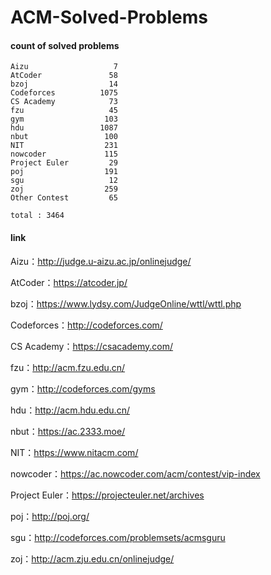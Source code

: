 ﻿# ACM-Solved-Problems

#### count of solved problems
	Aizu                   7
	AtCoder               58
	bzoj                  14
	Codeforces          1075
	CS Academy            73
	fzu                   45
	gym                  103
	hdu                 1087
	nbut                 100
	NIT                  231
	nowcoder             115
	Project Euler         29
	poj                  191
	sgu                   12
	zoj                  259
	Other Contest         65

`total : 3464`


#### link

Aizu：http://judge.u-aizu.ac.jp/onlinejudge/

AtCoder：https://atcoder.jp/

bzoj：https://www.lydsy.com/JudgeOnline/wttl/wttl.php

Codeforces：http://codeforces.com/

CS Academy：https://csacademy.com/

fzu：http://acm.fzu.edu.cn/

gym：http://codeforces.com/gyms

hdu：http://acm.hdu.edu.cn/

nbut：https://ac.2333.moe/

NIT：https://www.nitacm.com/

nowcoder：https://ac.nowcoder.com/acm/contest/vip-index

Project Euler：https://projecteuler.net/archives

poj：http://poj.org/

sgu：http://codeforces.com/problemsets/acmsguru

zoj：http://acm.zju.edu.cn/onlinejudge/
